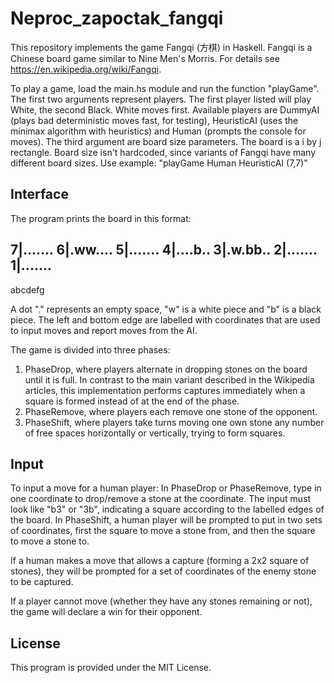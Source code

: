 # Neproc_zapoctak_fangqi

This repository implements the game Fangqi (方棋) in Haskell. Fangqi is a Chinese board game similar to Nine Men's Morris. For details see https://en.wikipedia.org/wiki/Fangqi.

To play a game, load the main.hs module and run the function "playGame".
The first two arguments represent players. The first player listed will play White, the second Black. White moves first. Available players are DummyAI (plays bad deterministic moves fast, for testing), HeuristicAI (uses the minimax algorithm with heuristics) and Human (prompts the console for moves).
The third argument are board size parameters. The board is a i by j rectangle. Board size isn't hardcoded, since variants of Fangqi have many different board sizes.
Use example: "playGame Human HeuristicAI (7,7)"
 
## Interface
The program prints the board in this format:

7|.......
6|.ww....
5|.......
4|....b..
3|.w.bb..
2|.......
1|.......
 --------
  abcdefg

A dot "." represents an empty space, "w" is a white piece and "b" is a black piece.
The left and bottom edge are labelled with coordinates that are used to input moves and report moves from the AI.

The game is divided into three phases:
1) PhaseDrop, where players alternate in dropping stones on the board until it is full. In contrast to the main variant described in the Wikipedia articles, this implementation performs captures immediately when a square is formed instead of at the end of the phase.
2) PhaseRemove, where players each remove one stone of the opponent.
3) PhaseShift, where players take turns moving one own stone any number of free spaces horizontally or vertically, trying to form squares.

## Input

To input a move for a human player: In PhaseDrop or PhaseRemove, type in one coordinate to drop/remove a stone at the coordinate. The input must look like "b3" or "3b", indicating a square according to the labelled edges of the board. In PhaseShift, a human player will be prompted to put in two sets of coordinates, first the square to move a stone from, and then the square to move a stone to.

If a human makes a move that allows a capture (forming a 2x2 square of stones), they will be prompted for a set of coordinates of the enemy stone to be captured.

If a player cannot move (whether they have any stones remaining or not), the game will declare a win for their opponent. 


## License
This program is provided under the MIT License.
